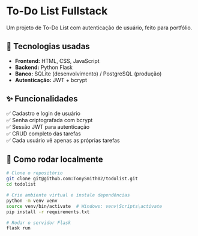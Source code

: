 # To-Do List Fullstack

Um projeto de To-Do List com autenticação de usuário, feito para portfólio.

## 🚀 Tecnologias usadas
- **Frontend:** HTML, CSS, JavaScript
- **Backend:** Python Flask
- **Banco:** SQLite (desenvolvimento) / PostgreSQL (produção)
- **Autenticação:** JWT + bcrypt

## ✨ Funcionalidades
✅ Cadastro e login de usuário  
✅ Senha criptografada com bcrypt  
✅ Sessão JWT para autenticação  
✅ CRUD completo das tarefas  
✅ Cada usuário vê apenas as próprias tarefas

## 🚧 Como rodar localmente

```bash
# Clone o repositório
git clone git@github.com:TonySmith02/todolist.git
cd todolist

# Crie ambiente virtual e instale dependências
python -m venv venv
source venv/bin/activate  # Windows: venv\Scripts\activate
pip install -r requirements.txt

# Rodar o servidor Flask
flask run
